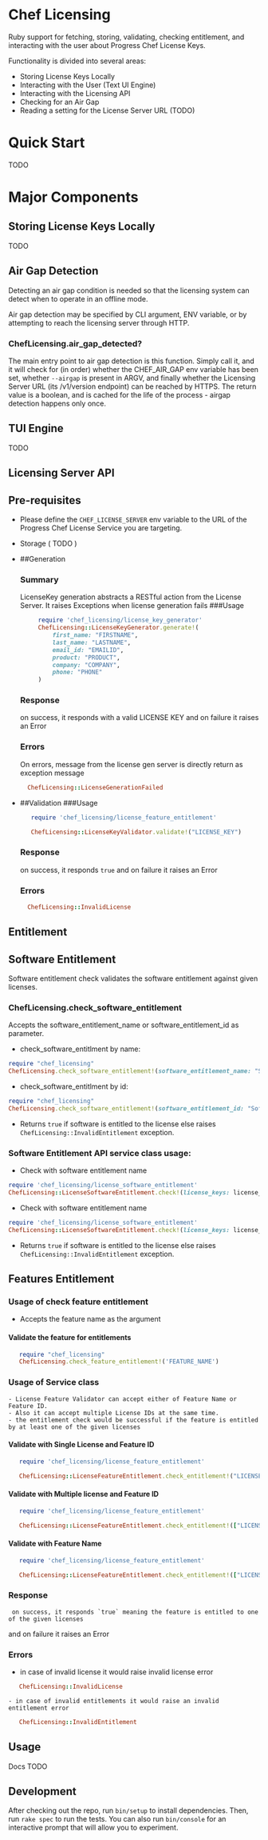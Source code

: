 # Chef Licensing

Ruby support for fetching, storing, validating, checking entitlement, and interacting with the user about Progress Chef License Keys.

Functionality is divided into several areas:

 * Storing License Keys Locally
 * Interacting with the User (Text UI Engine)
 * Interacting with the Licensing API
 * Checking for an Air Gap
 * Reading a setting for the License Server URL (TODO)

 # Quick Start

 TODO

# Major Components

## Storing License Keys Locally

TODO

## Air Gap Detection

Detecting an air gap condition is needed so that the licensing system can detect when to operate in an offline mode.

Air gap detection may be specified by CLI argument, ENV variable, or by attempting to reach the licensing server through HTTP.

### ChefLicensing.air_gap_detected?

The main entry point to air gap detection is this function. Simply call it, and it will check for (in order) whether the CHEF_AIR_GAP env variable has been set, whether `--airgap` is present in ARGV, and finally whether the Licensing Server URL (its /v1/version endpoint) can be reached by HTTPS. The return value is a boolean, and is cached for the life of the process - airgap detection happens only once.

## TUI Engine

TODO

## Licensing Server API

## Pre-requisites

- Please define the `CHEF_LICENSE_SERVER` env variable to the URL of the Progress Chef License Service you are targeting.

 * Storage ( TODO )
 * ##Generation
   ### Summary
    LicenseKey generation abstracts a RESTful action from the License Server. It raises Exceptions when license generation fails
   ###Usage
   ```ruby
        require 'chef_licensing/license_key_generator'
        ChefLicensing::LicenseKeyGenerator.generate!(
            first_name: "FIRSTNAME",
            last_name: "LASTNAME",
            email_id: "EMAILID",
            product: "PRODUCT",
            company: "COMPANY",
            phone: "PHONE"
        )
     ```

   ### Response
      on success, it responds with a valid LICENSE KEY and on failure it raises an Error
   ### Errors
      On errors, message from the license gen server is directly return as exception message
      ```ruby
        ChefLicensing::LicenseGenerationFailed
      ```


 * ##Validation
   ###Usage
   ```ruby
      require 'chef_licensing/license_feature_entitlement'

      ChefLicensing::LicenseKeyValidator.validate!("LICENSE_KEY")
   ```
   ### Response
     on success, it responds `true` and on failure it raises an Error
   ### Errors
      ```ruby
        ChefLicensing::InvalidLicense
      ```

## Entitlement

## Software Entitlement

Software entitlement check validates the software entitlement against given licenses.

### ChefLicensing.check_software_entitlement

Accepts the software_entitlement_name or software_entitlement_id as parameter.

* check_software_entitlment by name:

```ruby
require "chef_licensing"
ChefLicensing.check_software_entitlement!(software_entitlement_name: "Software-Name")
```

* check_software_entitlment by id:

```ruby
require "chef_licensing"
ChefLicensing.check_software_entitlement!(software_entitlement_id: "Software-ID")
```

* Returns `true` if software is entitled to the license else raises `ChefLicensing::InvalidEntitlement` exception.

### Software Entitlement API service class usage:

* Check with software entitlement name

 ```ruby
require 'chef_licensing/license_software_entitlement'
ChefLicensing::LicenseSoftwareEntitlement.check!(license_keys: license_keys, software_entitlement_name: software_entitlement_name)
```

* Check with software entitlement name

 ```ruby
require 'chef_licensing/license_software_entitlement'
ChefLicensing::LicenseSoftwareEntitlement.check!(license_keys: license_keys, software_entitlement_id: software_entitlement_id)
```

* Returns `true` if software is entitled to the license else raises `ChefLicensing::InvalidEntitlement` exception.

## Features Entitlement
   ### Usage of check feature entitlement
   - Accepts the feature name as the argument

   #### Validate the feature for entitlements
   ```ruby
      require "chef_licensing"
      ChefLicensing.check_feature_entitlement!('FEATURE_NAME')
   ```
   ### Usage of Service class
    - License Feature Validator can accept either of Feature Name or Feature ID.
    - Also it can accept multiple License IDs at the same time.
    - the entitlement check would be successful if the feature is entitled by at least one of the given licenses

   #### Validate with Single License and Feature ID
   ```ruby
      require 'chef_licensing/license_feature_entitlement'

      ChefLicensing::LicenseFeatureEntitlement.check_entitlement!("LICENSE", feature_id: "FEATURE_ID")
   ```

   #### Validate with Multiple license and Feature ID
   ```ruby
      require 'chef_licensing/license_feature_entitlement'

      ChefLicensing::LicenseFeatureEntitlement.check_entitlement!(["LICENSES"], feature_id: "FEATURE_ID")
   ```

   #### Validate with Feature Name
   ```ruby
      require 'chef_licensing/license_feature_entitlement'

      ChefLicensing::LicenseFeatureEntitlement.check_entitlement!(["LICENSES"], feature_name: "FEATURE_NAME")
   ```

   ### Response
     on success, it responds `true` meaning the feature is entitled to one of the given licenses
   and on failure it raises an Error
   ### Errors
   - in case of invalid license it would raise invalid license error
   ```ruby
      ChefLicensing::InvalidLicense
   ```
    - in case of invalid entitlements it would raise an invalid entitlement error
   ```ruby
      ChefLicensing::InvalidEntitlement
   ```


## Usage

Docs TODO

## Development

After checking out the repo, run `bin/setup` to install dependencies. Then, run `rake spec` to run the tests. You can also run `bin/console` for an interactive prompt that will allow you to experiment.

